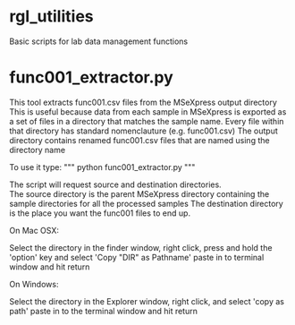 # rgl_utilities

Basic scripts for lab data management functions

# func001_extractor.py

This tool extracts func001.csv files from the MSeXpress output directory
This is useful because data from each sample in MSeXpress is exported as a set of files in a directory that matches the sample name. Every file within that directory has standard nomenclauture (e.g. func001.csv)
The output directory contains renamed func001.csv files that are named using the directory name

To use it type:
"""
python func001_extractor.py
"""

The script will request source and destination directories.  
The source directory is the parent MSeXpress directory containing the sample directories for all the processed samples
The destination directory is the place you want the func001 files to end up.

On Mac OSX:

Select the directory in the finder window, right click, press and hold the 'option' key and select 'Copy "DIR" as Pathname'
paste in to terminal window and hit return

On Windows:

Select the directory in the Explorer window, right click, and select 'copy as path'
paste in to the terminal window and hit return

